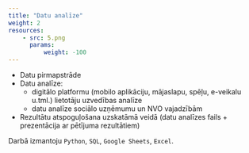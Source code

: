 ```yaml
---
title: "Datu analīze"
weight: 2
resources:
    - src: 5.png
      params:
          weight: -100
---
```


- Datu pirmapstrāde
- Datu analīze:
	- digitālo platformu (mobilo aplikāciju, mājaslapu, spēļu, e-veikalu u.tml.) lietotāju uzvedības analīze
	- datu analīze sociālo uzņēmumu un NVO vajadzībām
- Rezultātu atspoguļošana uzskatāmā veidā (datu analīzes fails + prezentācija ar pētījuma rezultātiem)

Darbā izmantoju `Python`, `SQL`, `Google Sheets`, `Excel`. 

